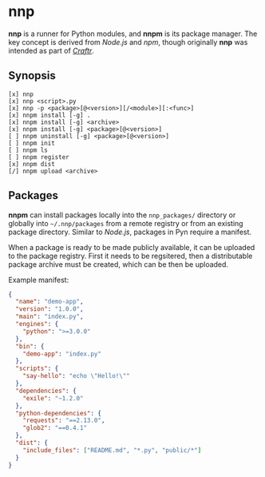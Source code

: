# nnp

**nnp** is a runner for Python modules, and **nnpm** is its package manager.
The key concept is derived from *Node.js* and *npm*, though originally **nnp**
was intended as part of *[Craftr]*.

  [Craftr]: https://craftr.net

## Synopsis

    [x] nnp
    [x] nnp <script>.py
    [x] nnp -p <package>[@<version>][/<module>][:<func>]
    [x] nnpm install [-g] .
    [x] nnpm install [-g] <archive>
    [x] nnpm install [-g] <package>[@<version>]
    [ ] nnpm uninstall [-g] <package>[@<version>]
    [ ] nnpm init
    [ ] nnpm ls
    [ ] nnpm register
    [x] nnpm dist
    [/] nnpm upload <archive>

## Packages

**nnpm** can install packages locally into the `nnp_packages/` directory or
globally into `~/.nnp/packages` from a remote registry or from an existing
package directory. Similar to *Node.js*, packages in Pyn require a manifest.

When a package is ready to be made publicly available, it can be uploaded to
the package registry. First it needs to be regsitered, then a distributable
package archive must be created, which can be then be uploaded.

Example manifest:

```json
{
  "name": "demo-app",
  "version": "1.0.0",
  "main": "index.py",
  "engines": {
    "python": ">=3.0.0"
  },
  "bin": {
    "demo-app": "index.py"
  },
  "scripts": {
    "say-hello": "echo \"Hello!\""
  },
  "dependencies": {
    "exile": "~1.2.0"
  },
  "python-dependencies": {
    "requests": "==2.13.0",
    "glob2": "==0.4.1"
  },
  "dist": {
    "include_files": ["README.md", "*.py", "public/*"]
  }
}
```
